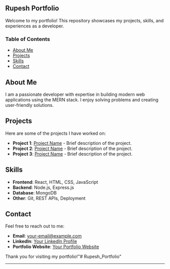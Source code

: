 ## Rupesh Portfolio

Welcome to my portfolio! This repository showcases my projects, skills, and experiences as a developer.

### Table of Contents
- [About Me](#about-me)
- [Projects](#projects)
- [Skills](#skills)
- [Contact](#contact)

## About Me
I am a passionate developer with expertise in building modern web applications using the MERN stack. I enjoy solving problems and creating user-friendly solutions.

## Projects
Here are some of the projects I have worked on:
- **Project 1**: [Project Name](#) - Brief description of the project.
- **Project 2**: [Project Name](#) - Brief description of the project.
- **Project 3**: [Project Name](#) - Brief description of the project.

## Skills
- **Frontend**: React, HTML, CSS, JavaScript
- **Backend**: Node.js, Express.js
- **Database**: MongoDB
- **Other**: Git, REST APIs, Deployment

## Contact
Feel free to reach out to me:
- **Email**: [your-email@example.com](mailto:your-email@example.com)
- **LinkedIn**: [Your LinkedIn Profile](#)
- **Portfolio Website**: [Your Portfolio Website](#)

Thank you for visiting my portfolio!"# Rupesh_Portfolio" 

------------------------------------------------------------------------------
